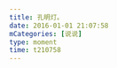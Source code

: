 ```yaml
---
title: 孔明灯。
date: 2016-01-01 21:07:58
mCategories: [说说]
type: moment
time: t210758
---
```


<div id="pics-20160101210758"></div>

<script src="/lib/moment/pics.js"></script>
<script>
var data = [
    {"link": "2016-01-01_200920.mp4", "type": "video"}
];
picsRender(data, "pics-20160101210758");
</script>
